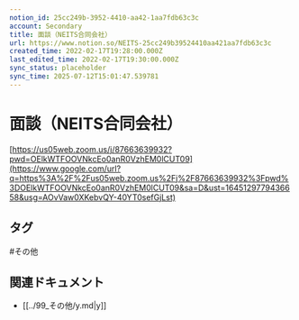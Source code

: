 ```yaml
---
notion_id: 25cc249b-3952-4410-aa42-1aa7fdb63c3c
account: Secondary
title: 面談（NEITS合同会社）
url: https://www.notion.so/NEITS-25cc249b39524410aa421aa7fdb63c3c
created_time: 2022-02-17T19:28:00.000Z
last_edited_time: 2022-02-17T19:30:00.000Z
sync_status: placeholder
sync_time: 2025-07-12T15:01:47.539781
---
```

# 面談（NEITS合同会社）

[https://us05web.zoom.us/j/87663639932?pwd=OElkWTFOOVNkcEo0anR0VzhEM0lCUT09](https://www.google.com/url?q=https%3A%2F%2Fus05web.zoom.us%2Fj%2F87663639932%3Fpwd%3DOElkWTFOOVNkcEo0anR0VzhEM0lCUT09&sa=D&ust=1645129779436658&usg=AOvVaw0XKebvQY-40YT0sefGjLst)

## タグ

#その他 

## 関連ドキュメント

- [[../99_その他/y.md|y]]
